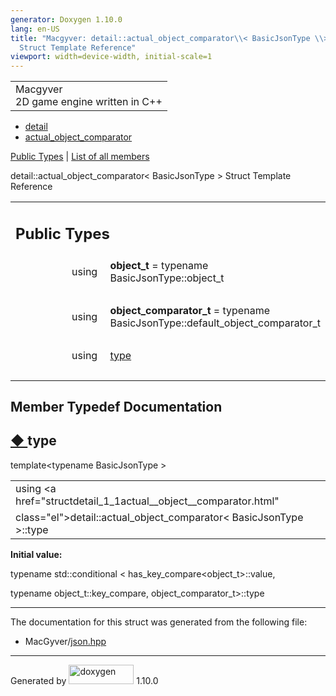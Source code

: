 ```yaml
---
generator: Doxygen 1.10.0
lang: en-US
title: "Macgyver: detail::actual_object_comparator\\< BasicJsonType \\>
  Struct Template Reference"
viewport: width=device-width, initial-scale=1
---
```


<div id="top">

<div id="titlearea">

<table data-cellspacing="0" data-cellpadding="0">
<colgroup>
<col style="width: 100%" />
</colgroup>
<tbody>
<tr id="projectrow" class="odd">
<td id="projectalign"><div id="projectname">
Macgyver
</div>
<div id="projectbrief">
2D game engine written in C++
</div></td>
</tr>
</tbody>
</table>

</div>

<div id="main-nav">

</div>

<div id="nav-path" class="navpath">

- <a href="namespacedetail.html" class="el">detail</a>
- <a href="structdetail_1_1actual__object__comparator.html"
  class="el">actual_object_comparator</a>

</div>

</div>

<div class="header">

<div class="summary">

[Public Types](#pub-types) \| [List of all
members](structdetail_1_1actual__object__comparator-members.html)

</div>

<div class="headertitle">

<div class="title">

detail::actual_object_comparator\< BasicJsonType \> Struct Template
Reference

</div>

</div>

</div>

<div class="contents">

<table class="memberdecls">
<colgroup>
<col style="width: 50%" />
<col style="width: 50%" />
</colgroup>
<tbody>
<tr class="odd heading">
<td colspan="2"><h2 id="public-types" class="groupheader"><span
id="pub-types"></span> Public Types</h2></td>
</tr>
<tr id="r_a11b9fbe86ee8fdaaf190a4985dfa1804"
class="even memitem:a11b9fbe86ee8fdaaf190a4985dfa1804">
<td class="memItemLeft" style="text-align: right;"
data-valign="top"><span id="a11b9fbe86ee8fdaaf190a4985dfa1804"></span>
using </td>
<td class="memItemRight" data-valign="bottom"><strong>object_t</strong>
= typename BasicJsonType::object_t</td>
</tr>
<tr class="odd separator:a11b9fbe86ee8fdaaf190a4985dfa1804">
<td colspan="2" class="memSeparator"> </td>
</tr>
<tr id="r_a6a6bbffeaf8ac36afa8edb09b2f07d07"
class="even memitem:a6a6bbffeaf8ac36afa8edb09b2f07d07">
<td class="memItemLeft" style="text-align: right;"
data-valign="top"><span id="a6a6bbffeaf8ac36afa8edb09b2f07d07"></span>
using </td>
<td class="memItemRight"
data-valign="bottom"><strong>object_comparator_t</strong> = typename
BasicJsonType::default_object_comparator_t</td>
</tr>
<tr class="odd separator:a6a6bbffeaf8ac36afa8edb09b2f07d07">
<td colspan="2" class="memSeparator"> </td>
</tr>
<tr id="r_af8890fc24b82780c1f526ebe8e7e9e0f"
class="even memitem:af8890fc24b82780c1f526ebe8e7e9e0f">
<td class="memItemLeft" style="text-align: right;"
data-valign="top">using </td>
<td class="memItemRight" data-valign="bottom"><a
href="#af8890fc24b82780c1f526ebe8e7e9e0f" class="el">type</a></td>
</tr>
<tr class="odd separator:af8890fc24b82780c1f526ebe8e7e9e0f">
<td colspan="2" class="memSeparator"> </td>
</tr>
</tbody>
</table>

## Member Typedef Documentation

<span id="af8890fc24b82780c1f526ebe8e7e9e0f"></span>

## <span class="permalink">[◆ ](#af8890fc24b82780c1f526ebe8e7e9e0f)</span>type

<div class="memitem">

<div class="memproto">

<div class="memtemplate">

template\<typename BasicJsonType \>

</div>

|                                                                          |
|--------------------------------------------------------------------------|
| using <a href="structdetail_1_1actual__object__comparator.html"          
 class="el">detail::actual_object_comparator</a>\< BasicJsonType \>::type  |

</div>

<div class="memdoc">

**Initial value:**

<div class="fragment">

<div class="line">

<span class="keyword">typename</span> std::conditional \<
has_key_compare\<object_t\>::value,

</div>

<div class="line">

<span class="keyword">typename</span> object_t::key_compare,
object_comparator_t\>::type

</div>

</div>

</div>

</div>

------------------------------------------------------------------------

The documentation for this struct was generated from the following file:

- MacGyver/<a href="json_8hpp_source.html" class="el">json.hpp</a>

</div>

------------------------------------------------------------------------

<span class="small">Generated
by [<img src="doxygen.svg" class="footer" width="104" height="31"
alt="doxygen" />](https://www.doxygen.org/index.html) 1.10.0</span>
